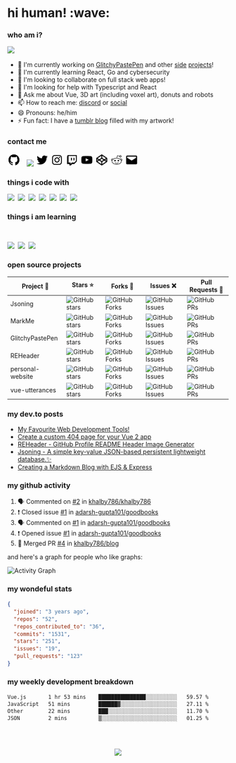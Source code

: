 
<h1>hi human! :wave:</h1>

<h3>who am i?</h3>

<img src="https://raw.githubusercontent.com/khalby786/khalby786/master/GitHub%20header.png">

 - 🔭 I'm currently working on [GlitchyPastePen](https://github.com/khalby786/GlitchyPastePen.v2) and other [side](https://github.com/khalby786/MarkMe) [projects](https://github.com/khalby786/smallurll)!
 - 🌱 I'm currently learning React, Go and cybersecurity
 - 👯 I'm looking to collaborate on full stack web apps!
 - 🤔 I'm looking for help with Typescript and React
 - 💬 Ask me about Vue, 3D art (including voxel art), donuts and robots
 - 📫 How to reach me: [discord](https://discord.bio/p/khalby786) or [social](#social)
 - 😄 Pronouns: he/him
 - ⚡ Fun fact: I have a [tumblr blog](https://art.khaleelgibran.com) filled with my artwork!

<h3 id="social">contact me</h3>

<a href="//github.com/khalby786"><img src="https://raw.githubusercontent.com/Automattic/social-logos/master/svg-min/github.svg" width="30px" style="width: 30px;margin-right: 10px;" /></a>
<a href="//glitch.com/@khalby786"><img src="https://khaleelgibran.com/GlitchIcon_Solid_Black.png" width="30px" /></a>
<a href="//twitter.com/khalby786"><img src="https://raw.githubusercontent.com/Automattic/social-logos/master/svg-min/twitter-alt.svg" width="30px" /></a>
<a href="//instagram.com/khalby786"><img src="https://raw.githubusercontent.com/Automattic/social-logos/master/svg-min/instagram.svg" width="30px" /></a>
<a href="//twitch.tv/khalby786"><img src="https://raw.githubusercontent.com/Automattic/social-logos/master/svg-min/twitch.svg" width="30px" /></a>
<a href="https://www.youtube.com/channel/UCrpLyU8D2wajlTae6qZx_eQ"><img src="https://raw.githubusercontent.com/Automattic/social-logos/master/svg-min/youtube.svg" width="30px" /></a>
<a href="//codepen.io/khalby786"><img src="https://raw.githubusercontent.com/Automattic/social-logos/master/svg-min/codepen.svg" width="30px" /></a>
<a href="//reddit.com/u/khalby786"><img src="https://raw.githubusercontent.com/Automattic/social-logos/master/svg-min/reddit.svg" width="30px" /></a>
<a href="mailto:hello@khaleelgibran.com"><img src="https://raw.githubusercontent.com/Automattic/social-logos/master/svg-min/mail.svg" width="30px" /></a>

<h3>things i code with</h3>

<span><img src="https://cdn.jsdelivr.net/gh/devicons/devicon@latest/icons/html5/html5-plain.svg" width="30px"></span>&nbsp;
<span><img src="https://cdn.jsdelivr.net/gh/devicons/devicon@latest/icons/css3/css3-plain.svg" width="30px"></span>&nbsp;
<span><img src="https://cdn.jsdelivr.net/gh/devicons/devicon@latest/icons/javascript/javascript-original.svg" width="30px"></span>&nbsp;
<span><img src="https://cdn.jsdelivr.net/gh/devicons/devicon@latest/icons/nodejs/nodejs-plain.svg" width="30px"></span>&nbsp;
<span><img src="https://cdn.jsdelivr.net/gh/devicons/devicon@latest/icons/vuejs/vuejs-original.svg" width="30px"></span>&nbsp;
<span><img src="https://cdn.jsdelivr.net/gh/devicons/devicon@latest/icons/git/git-original.svg" width="30px"></span>&nbsp;
<span><img src="https://cdn.jsdelivr.net/gh/devicons/devicon@latest/icons/mongodb/mongodb-original.svg" width="30px"></span>


<h3>things i am learning </h3>

<br>

<span><img src="https://cdn.jsdelivr.net/gh/devicons/devicon@latest/icons/typescript/typescript-original.svg" width="30px"></span>&nbsp;
<span><img src="https://cdn.jsdelivr.net/gh/devicons/devicon@latest/icons/react/react-original.svg" width="30px"></span>&nbsp;
<span><img src="https://cdn.jsdelivr.net/gh/devicons/devicon@latest/icons/go/go-original.svg" width="30px"></span>

<h3>open source projects</h3>


| Project  🚧 | Stars :star: | Forks 🍴 | Issues ❌ | Pull Requests 🌿 |
|---------|-------|-------|--------|---------------|
| Jsoning | ![GitHub stars](https://img.shields.io/github/stars/khalby786/jsoning?style=for-the-badge) | ![GitHub Forks](https://img.shields.io/github/forks/khalby786/jsoning?style=for-the-badge) | ![GitHub Issues](https://img.shields.io/github/issues/khalby786/jsoning?style=for-the-badge) | ![GitHub PRs](https://img.shields.io/github/issues-pr/khalby786/jsoning?style=for-the-badge) |
| MarkMe | ![GitHub stars](https://img.shields.io/github/stars/khalby786/markme?style=for-the-badge) | ![GitHub Forks](https://img.shields.io/github/forks/khalby786/markme?style=for-the-badge) | ![GitHub Issues](https://img.shields.io/github/issues/khalby786/markme?style=for-the-badge) | ![GitHub PRs](https://img.shields.io/github/issues-pr/khalby786/markme?style=for-the-badge) |
| GlitchyPastePen | ![GitHub stars](https://img.shields.io/github/stars/khalby786/GlitchyPastePen?style=for-the-badge) | ![GitHub Forks](https://img.shields.io/github/forks/khalby786/GlitchyPastePen?style=for-the-badge) | ![GitHub Issues](https://img.shields.io/github/issues/khalby786/GlitchyPastePen?style=for-the-badge) | ![GitHub PRs](https://img.shields.io/github/issues-pr/khalby786/GlitchyPastePen?style=for-the-badge) |
| REHeader | ![GitHub stars](https://img.shields.io/github/stars/khalby786/REHeader?style=for-the-badge) | ![GitHub Forks](https://img.shields.io/github/forks/khalby786/jsoning?style=for-the-badge) | ![GitHub Issues](https://img.shields.io/github/issues/khalby786/REHeader?style=for-the-badge) | ![GitHub PRs](https://img.shields.io/github/issues-pr/khalby786/REHeader?style=for-the-badge) |
| personal-website | ![GitHub stars](https://img.shields.io/github/stars/khalby786/personal-website?style=for-the-badge) | ![GitHub Forks](https://img.shields.io/github/forks/khalby786/personal-website?style=for-the-badge) | ![GitHub Issues](https://img.shields.io/github/issues/khalby786/personal-website?style=for-the-badge) | ![GitHub PRs](https://img.shields.io/github/issues-pr/khalby786/personal-website?style=for-the-badge) |
| vue-utterances | ![GitHub stars](https://img.shields.io/github/stars/khalby786/vue-utterances?style=for-the-badge) | ![GitHub Forks](https://img.shields.io/github/forks/khalby786/vue-utterances?style=for-the-badge) | ![GitHub Issues](https://img.shields.io/github/issues/khalby786/vue-utterances?style=for-the-badge) | ![GitHub PRs](https://img.shields.io/github/issues-pr/khalby786/vue-utterances?style=for-the-badge) |

<h3>my dev.to posts</h3>

<!-- BLOG-POST-LIST:START -->
- [My Favourite Web Development Tools!](https://dev.to/khalby786/my-favourite-web-development-tools-16af)
- [Create a custom 404 page for your Vue 2 app](https://dev.to/khalby786/create-a-custom-404-page-for-your-vue-app-1d0a)
- [REHeader - GitHub Profile README Header Image Generator](https://dev.to/khalby786/reheader-github-profile-readme-header-image-generator-45pe)
- [Jsoning - A simple key-value JSON-based persistent lightweight database.✨](https://dev.to/khalby786/jsoning-a-simple-key-value-json-based-persistent-lightweight-database-51c0)
- [Creating a Markdown Blog with EJS & Express](https://dev.to/khalby786/creating-a-markdown-blog-with-ejs-express-j40)
<!-- BLOG-POST-LIST:END -->

<h3>my github activity</h3>

<!--START_SECTION:activity-->
1. 🗣 Commented on [#2](https://github.com/khalby786/khalby786/issues/2) in [khalby786/khalby786](https://github.com/khalby786/khalby786)
2. ❗️ Closed issue [#1](https://github.com/adarsh-gupta101/goodbooks/issues/1) in [adarsh-gupta101/goodbooks](https://github.com/adarsh-gupta101/goodbooks)
3. 🗣 Commented on [#1](https://github.com/adarsh-gupta101/goodbooks/issues/1) in [adarsh-gupta101/goodbooks](https://github.com/adarsh-gupta101/goodbooks)
4. ❗️ Opened issue [#1](https://github.com/adarsh-gupta101/goodbooks/issues/1) in [adarsh-gupta101/goodbooks](https://github.com/adarsh-gupta101/goodbooks)
5. 🎉 Merged PR [#4](https://github.com/khalby786/blog/pull/4) in [khalby786/blog](https://github.com/khalby786/blog)
<!--END_SECTION:activity-->

and here's a graph for people who like graphs: 

![Activity Graph](https://activity-graph.herokuapp.com/graph?username=khalby786&theme=github)

<h3>my wondeful stats</h3>

```json
{
  "joined": "3 years ago",
  "repos": "52",
  "repos_contributed_to": "36",
  "commits": "1531",
  "stars": "251",
  "issues": "19",
  "pull_requests": "123"
}
```

<h3>my weekly development breakdown</h3>

<!--START_SECTION:waka-->
```text
Vue.js       1 hr 53 mins    ███████████████░░░░░░░░░░   59.57 % 
JavaScript   51 mins         ██████▓░░░░░░░░░░░░░░░░░░   27.11 % 
Other        22 mins         ███░░░░░░░░░░░░░░░░░░░░░░   11.70 % 
JSON         2 mins          ▒░░░░░░░░░░░░░░░░░░░░░░░░   01.25 % 
```
<!--END_SECTION:waka-->

<br><br>

<div align="center">
  <img src="https://github-profile-trophy.vercel.app/?username=khalby786&column=7&theme=onedark" />
</div>
